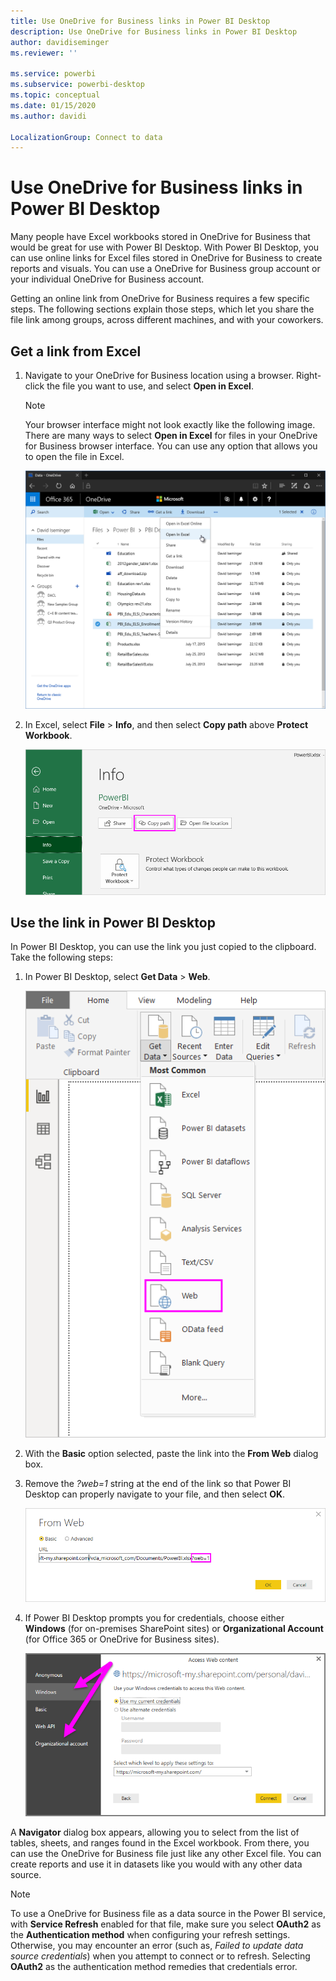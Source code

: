 ```yaml
---
title: Use OneDrive for Business links in Power BI Desktop
description: Use OneDrive for Business links in Power BI Desktop
author: davidiseminger
ms.reviewer: ''

ms.service: powerbi
ms.subservice: powerbi-desktop
ms.topic: conceptual
ms.date: 01/15/2020
ms.author: davidi

LocalizationGroup: Connect to data
---
```

# Use OneDrive for Business links in Power BI Desktop
Many people have Excel workbooks stored in OneDrive for Business that would be great for use with Power BI Desktop. With Power BI Desktop, you can use online links for Excel files stored in OneDrive for Business to create reports and visuals. You can use a OneDrive for Business group account or your individual OneDrive for Business account.

Getting an online link from OneDrive for Business requires a few specific steps. The following sections explain those steps, which let you share the file link among groups, across different machines, and with your coworkers.

## Get a link from Excel
1. Navigate to your OneDrive for Business location using a browser. Right-click the file you want to use, and select **Open in Excel**.
   
   > [!NOTE]
   > Your browser interface might not look exactly like the following image. There are many ways to select **Open in Excel** for files in your OneDrive for Business browser interface. You can use any option that allows you to open the file in Excel.
   > 
   > 
   
   ![](media/desktop-use-onedrive-business-links/odb-links_02.png)
2. In Excel, select **File** > **Info**, and then select **Copy path** above **Protect Workbook**.
   
   ![](media/desktop-use-onedrive-business-links/onedrive-copy-path.png)

## Use the link in Power BI Desktop
In Power BI Desktop, you can use the link you just copied to the clipboard. Take the following steps:

1. In Power BI Desktop, select **Get Data** > **Web**.
   
   ![](media/desktop-use-onedrive-business-links/power-bi-web-link-onedrive.png)
2. With the **Basic** option selected, paste the link into the **From Web** dialog box.
3. Remove the *?web=1* string at the end of the link so that Power BI Desktop can properly navigate to your file, and then select **OK**.
   
    ![](media/desktop-use-onedrive-business-links/power-bi-web-link-confirmation.png) 
4. If Power BI Desktop prompts you for credentials, choose either **Windows** (for on-premises SharePoint sites) or **Organizational Account** (for Office 365 or OneDrive for Business sites).
   
   ![](media/desktop-use-onedrive-business-links/odb-links_06.png)

A **Navigator** dialog box appears, allowing you to select from the list of tables, sheets, and ranges found in the Excel workbook. From there, you can use the OneDrive for Business file just like any other Excel file. You can create reports and use it in datasets like you would with any other data source.

> [!NOTE]
> To use a OneDrive for Business file as a data source in the Power BI service, with **Service Refresh** enabled for that file, make sure you select **OAuth2** as the **Authentication method** when configuring your refresh settings. Otherwise, you may encounter an error (such as, *Failed to update data source credentials*) when you attempt to connect or to refresh. Selecting **OAuth2** as the authentication method remedies that credentials error.
> 
> 

